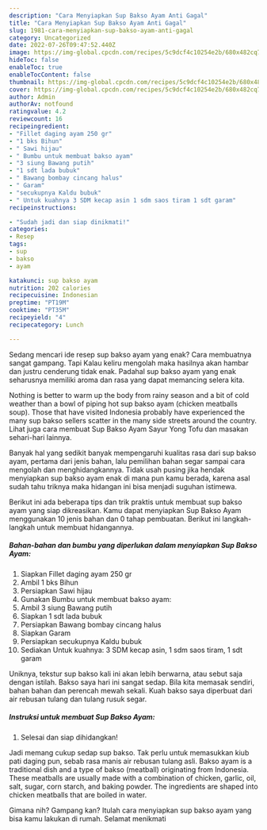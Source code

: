 ```yaml
---
description: "Cara Menyiapkan Sup Bakso Ayam Anti Gagal"
title: "Cara Menyiapkan Sup Bakso Ayam Anti Gagal"
slug: 1981-cara-menyiapkan-sup-bakso-ayam-anti-gagal
category: Uncategorized
date: 2022-07-26T09:47:52.440Z
image: https://img-global.cpcdn.com/recipes/5c9dcf4c10254e2b/680x482cq70/sup-bakso-ayam-foto-resep-utama.jpg
hideToc: false
enableToc: true
enableTocContent: false
thumbnail: https://img-global.cpcdn.com/recipes/5c9dcf4c10254e2b/680x482cq70/sup-bakso-ayam-foto-resep-utama.jpg
cover: https://img-global.cpcdn.com/recipes/5c9dcf4c10254e2b/680x482cq70/sup-bakso-ayam-foto-resep-utama.jpg
author: Admin
authorAv: notfound
ratingvalue: 4.2
reviewcount: 16
recipeingredient:
- "Fillet daging ayam 250 gr"
- "1 bks Bihun"
- " Sawi hijau"
- " Bumbu untuk membuat bakso ayam"
- "3 siung Bawang putih"
- "1 sdt lada bubuk"
- " Bawang bombay cincang halus"
- " Garam"
- "secukupnya Kaldu bubuk"
- " Untuk kuahnya 3 SDM kecap asin 1 sdm saos tiram 1 sdt garam"
recipeinstructions:

- "Sudah jadi dan siap dinikmati!"
categories:
- Resep
tags:
- sup
- bakso
- ayam

katakunci: sup bakso ayam 
nutrition: 202 calories
recipecuisine: Indonesian
preptime: "PT19M"
cooktime: "PT35M"
recipeyield: "4"
recipecategory: Lunch

---
```



Sedang mencari ide resep sup bakso ayam yang enak? Cara membuatnya sangat gampang. Tapi Kalau keliru mengolah maka hasilnya akan hambar dan justru cenderung tidak enak. Padahal sup bakso ayam yang enak seharusnya memiliki aroma dan rasa yang dapat memancing selera kita.


Nothing is better to warm up the body from rainy season and a bit of cold weather than a bowl of piping hot sup bakso ayam (chicken meatballs soup). Those that have visited Indonesia probably have experienced the many sup bakso sellers scatter in the many side streets around the country. Lihat juga cara membuat Sup Bakso Ayam Sayur Yong Tofu dan masakan sehari-hari lainnya.

Banyak hal yang sedikit banyak mempengaruhi kualitas rasa dari sup bakso ayam, pertama dari jenis bahan, lalu pemilihan bahan segar sampai cara mengolah dan menghidangkannya. Tidak usah pusing jika hendak menyiapkan sup bakso ayam enak di mana pun kamu berada, karena asal sudah tahu triknya maka hidangan ini bisa menjadi suguhan istimewa.


Berikut ini ada beberapa tips dan trik praktis untuk membuat sup bakso ayam yang siap dikreasikan. Kamu dapat menyiapkan Sup Bakso Ayam menggunakan 10 jenis bahan dan 0 tahap pembuatan. Berikut ini langkah-langkah untuk membuat hidangannya.

<!--inarticleads1-->

##### Bahan-bahan dan bumbu yang diperlukan dalam menyiapkan Sup Bakso Ayam:

1. Siapkan Fillet daging ayam 250 gr
1. Ambil 1 bks Bihun
1. Persiapkan  Sawi hijau
1. Gunakan  Bumbu untuk membuat bakso ayam:
1. Ambil 3 siung Bawang putih
1. Siapkan 1 sdt lada bubuk
1. Persiapkan  Bawang bombay cincang halus
1. Siapkan  Garam
1. Persiapkan secukupnya Kaldu bubuk
1. Sediakan  Untuk kuahnya: 3 SDM kecap asin, 1 sdm saos tiram, 1 sdt garam


Uniknya, tekstur sup bakso kali ini akan lebih berwarna, atau sebut saja dengan istilah. Bakso saya hari ini sangat sedap. Bila kita memasak sendiri, bahan bahan dan perencah mewah sekali. Kuah bakso saya diperbuat dari air rebusan tulang dan tulang rusuk segar. 

<!--inarticleads2-->

##### Instruksi untuk membuat Sup Bakso Ayam:


1. Selesai dan siap dihidangkan!

Jadi memang cukup sedap sup bakso. Tak perlu untuk memasukkan kiub pati daging pun, sebab rasa manis air rebusan tulang asli. Bakso ayam is a traditional dish and a type of bakso (meatball) originating from Indonesia. These meatballs are usually made with a combination of chicken, garlic, oil, salt, sugar, corn starch, and baking powder. The ingredients are shaped into chicken meatballs that are boiled in water. 

Gimana nih? Gampang kan? Itulah cara menyiapkan sup bakso ayam yang bisa kamu lakukan di rumah. Selamat menikmati
